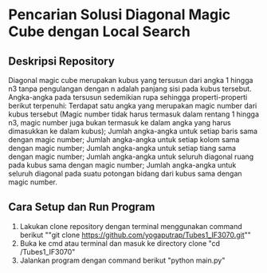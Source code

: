 # Pencarian Solusi Diagonal Magic Cube dengan Local Search
## Deskripsi Repository
Diagonal magic cube merupakan kubus yang tersusun dari angka 1 hingga n3 tanpa pengulangan dengan n adalah panjang sisi pada kubus tersebut. Angka-angka pada tersusun sedemikian rupa sehingga properti-properti berikut terpenuhi: Terdapat satu angka yang merupakan magic number dari kubus tersebut (Magic number tidak harus termasuk dalam rentang 1 hingga n3, magic number juga bukan termasuk ke dalam angka yang harus dimasukkan ke dalam kubus); Jumlah angka-angka untuk setiap baris sama dengan magic number; Jumlah angka-angka untuk setiap kolom sama dengan magic number; Jumlah angka-angka untuk setiap tiang sama dengan magic number; Jumlah angka-angka untuk seluruh diagonal ruang pada kubus sama dengan magic number; Jumlah angka-angka untuk seluruh diagonal pada suatu potongan bidang dari kubus sama dengan magic number.
## Cara Setup dan Run Program
1. Lakukan clone repository dengan terminal menggunakan command berikut ""git clone https://github.com/yogaputrap/Tubes1_IF3070.git""
2. Buka ke cmd atau terminal dan masuk ke directory clone "cd /Tubes1_IF3070"
3. Jalankan program dengan command berikut "python main.py"
